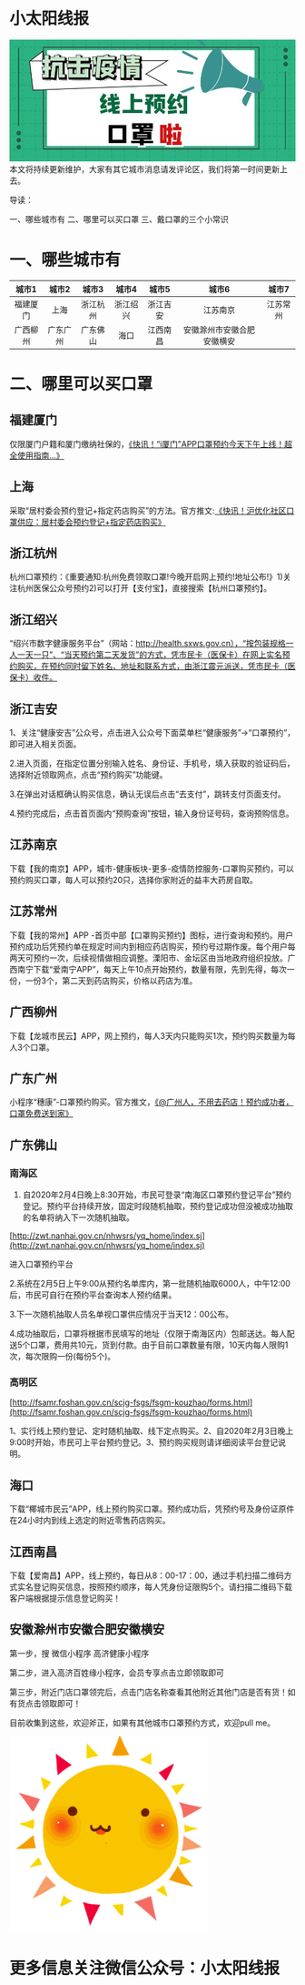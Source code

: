 # 小太阳线报
![image](https://github.com/suntime1024/suntime1024/blob/master/pictures/commom_mask.jpeg)
本文将持续更新维护，大家有其它城市消息请发评论区，我们将第一时间更新上去。

导读：

一、哪些城市有
二、哪里可以买口罩
三、戴口罩的三个小常识

# 一、哪些城市有

|城市1|城市2|城市3|城市4|城市5|城市6|城市7|
|:---:|:---:|:---:|:---:|:---:|:---:|:---:|
|福建厦门|上海|浙江杭州|浙江绍兴|浙江吉安|江苏南京|江苏常州|
|广西柳州|广东广州|广东佛山|海口|江西南昌|安徽滁州市安徽合肥安徽横安| |

# 二、哪里可以买口罩

## 福建厦门

仅限厦门户籍和厦门缴纳社保的，[《快讯！“i厦门”APP口罩预约今天下午上线！超全使用指南...》](https://mp.weixin.qq.com/s?__biz=MjM5NDk1OTM3NQ==&mid=2650420209&idx=1&sn=6d389f2b7aadaba4c34c6c9f28064c66&scene=21#wechat_redirect)

## 上海
采取“居村委会预约登记+指定药店购买”的方法。官方推文:[《快讯！沪优化社区口罩供应：居村委会预约登记+指定药店购买》]()

## 浙江杭州
杭州口罩预约：《重要通知:杭州免费领取口罩!今晚开启网上预约!地址公布!》1)关注杭州医保公众号预约2)可以打开【支付宝】，直接搜索【杭州口罩预约】。

## 浙江绍兴
“绍兴市数字健康服务平台”（网站：http://health.sxws.gov.cn），“按包装规格一人一天一只”、“当天预约第二天发货”的方式，凭市民卡（医保卡）在网上实名预约购买，在预约同时留下姓名、地址和联系方式，由浙江震元派送，凭市民卡（医保卡）收件。

## 浙江吉安

1、关注“健康安吉”公众号，点击进入公众号下面菜单栏“健康服务”→“口罩预约”，即可进入相关页面。

2.进入页面，在指定位置分别输入姓名、身份证、手机号，填入获取的验证码后，选择附近领取网点，点击“预约购买”功能键。

3.在弹出对话框确认购买信息，确认无误后点击“去支付”，跳转支付页面支付。

4.预约完成后，点击首页面内“预购查询”按钮，输入身份证号码，查询预购信息。

## 江苏南京

下载【我的南京】APP，城市-健康板块-更多-疫情防控服务-口罩购买预约，可以预约购买口罩，每人可以预约20只，选择你家附近的益丰大药房自取。

## 江苏常州

下载【我的常州】APP -首页中部【口罩购买预约】图标，进行查询和预约。用户预约成功后凭预约单在规定时间内到相应药店购买，预约号过期作废。每个用户每两天可预约一次，后续视情做相应调整。溧阳市、金坛区由当地政府组织投放。广西南宁下载“爱南宁APP”，每天上午10点开始预约，数量有限，先到先得，每次一份，一份3个，第二天到药店购买，价格以药店为准。

## 广西柳州

下载【龙城市民云】APP，网上预约，每人3天内只能购买1次，预约购买数量为每人3个口罩。

## 广东广州

小程序“穗康”-口罩预约购买。官方推文，[《@广州人，不用去药店！预约成功者，口罩免费送到家》](https://mp.weixin.qq.com/s?__biz=MzA3MTYyNTkxOA==&mid=2651556425&idx=2&sn=4f5d5ecded5c678f6467a689997f86db&scene=21#wechat_redirect)

## 广东佛山

### 南海区

1. 自2020年2月4日晚上8:30开始，市民可登录“南海区口罩预约登记平台”预约登记。预约平台持续开放，固定时段随机抽取，预约登记成功但没被成功抽取的名单将纳入下一次随机抽取。

[http://zwt.nanhai.gov.cn/nhwsrs/yq_home/index.sj](http://zwt.nanhai.gov.cn/nhwsrs/yq_home/index.sj)

进入口罩预约平台

2.系统在2月5日上午9:00从预约名单库内，第一批随机抽取6000人，中午12:00后，市民可自行在预约平台查询本人预约结果。

3.下一次随机抽取人员名单视口罩供应情况于当天12：00公布。

4.成功抽取后，口罩将根据市民填写的地址（仅限于南海区内）包邮送达。每人配送5个口罩，费用共10元，货到付款。由于目前口罩数量有限，10天内每人限购1次，每次限购一份(每份5个)。

### 高明区

[http://fsamr.foshan.gov.cn/scjg-fsgs/fsgm-kouzhao/forms.html](http://fsamr.foshan.gov.cn/scjg-fsgs/fsgm-kouzhao/forms.html)

1、实行线上预约登记、定时随机抽取、线下定点购买。2、自2020年2月3日晚上9:00时开始，市民可上平台预约登记。3、预约购买规则请详细阅读平台登记说明。

## 海口

下载“椰城市民云”APP，线上预约购买口罩。预约成功后，凭预约号及身份证原件在24小时内到线上选定的附近零售药店购买。

## 江西南昌

下载【爱南昌】APP，线上预约，每日从8：00-17：00，通过手机扫描二维码方式实名登记购买信息，按照预约顺序，每人凭身份证限购5个。请扫描二维码下载客户端根据提示信息登记购买！

## 安徽滁州市安徽合肥安徽横安

第一步，搜 微信小程序 高济健康小程序

第二步，进入高济百姓缘小程序，会员专享点击立即领取即可

第三步，附近门店口罩领完后，点击门店名称查看其他附近其他门店是否有货！如有货点击领取即可！

目前收集到这些，欢迎斧正，如果有其他城市口罩预约方式，欢迎pull me。

![image](https://github.com/suntime1024/suntime1024/blob/master/pictures/sunshine.gif)
# 更多信息关注微信公众号：小太阳线报
